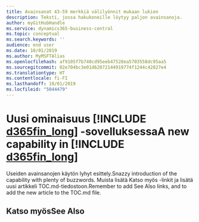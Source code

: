 ```yaml
---
title: Avainsanat 43-59 merkkiä välilyönnit mukaan lukien
description: Teksti, jossa hakukoneille löytyy paljon avainsanoja.
author: myGitHubHandle
ms.service: dynamics365-business-central
ms.topic: conceptual
ms.search.keywords: ''
audience: end user
ms.date: 10/01/2019
ms.author: MyMSFTAlias
ms.openlocfilehash: af9105f7b740cd95eeb47528ea5703558dc95aa5
ms.sourcegitcommit: 02e704bc3e01d62072144919774f1244c42827e4
ms.translationtype: HT
ms.contentlocale: fi-FI
ms.lasthandoff: 10/01/2019
ms.locfileid: "5044479"
---
```

# <a name="a-new-capability-in-d365fin_long"></a><span data-ttu-id="03627-103">Uusi ominaisuus [!INCLUDE [d365fin_long](includes/d365fin_long_md.md)] -sovelluksessa</span><span class="sxs-lookup"><span data-stu-id="03627-103">A new capability in [!INCLUDE [d365fin_long](includes/d365fin_long_md.md)]</span></span>

<span data-ttu-id="03627-104">Useiden avainsanojen käytön lyhyt esittely.</span><span class="sxs-lookup"><span data-stu-id="03627-104">Snazzy introduction of the capability with plenty of buzzwords.</span></span> <span data-ttu-id="03627-105">Muista lisätä Katso myös -linkit ja lisätä uusi artikkeli TOC.md-tiedostoon.</span><span class="sxs-lookup"><span data-stu-id="03627-105">Remember to add See Also links, and to add the new article to the TOC.md file.</span></span>  

## <a name="see-also"></a><span data-ttu-id="03627-106">Katso myös</span><span class="sxs-lookup"><span data-stu-id="03627-106">See Also</span></span>

